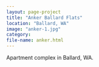 ```yaml
---
layout: page-project
title: "Anker Ballard Flats"
location: "Ballard, WA"
image: "anker-1.jpg"
category:
file-name: anker.html
---
```



Apartment complex in Ballard, WA.
